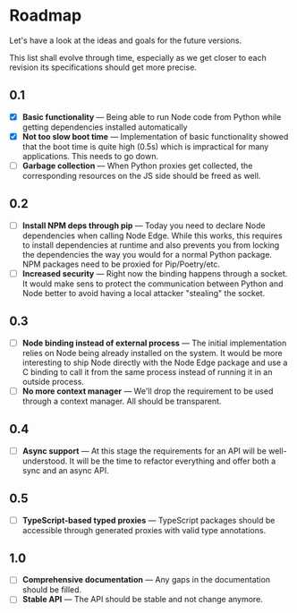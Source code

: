 # Roadmap

Let's have a look at the ideas and goals for the future versions.

This list shall evolve through time, especially as we get closer to each
revision its specifications should get more precise.

## 0.1

-   [x] **Basic functionality** &mdash; Being able to run Node code from Python
        while getting dependencies installed automatically
-   [x] **Not too slow boot time** &mdash; Implementation of basic functionality
        showed that the boot time is quite high (0.5s) which is impractical for
        many applications. This needs to go down.
-   [ ] **Garbage collection** &mdash; When Python proxies get collected, the
        corresponding resources on the JS side should be freed as well.

## 0.2

-   [ ] **Install NPM deps through pip** &mdash; Today you need to declare Node
        dependencies when calling Node Edge. While this works, this requires to
        install dependencies at runtime and also prevents you from locking the
        dependencies the way you would for a normal Python package. NPM packages
        need to be proxied for Pip/Poetry/etc.
-   [ ] **Increased security** &mdash; Right now the binding happens through a
        socket. It would make sens to protect the communication between Python
        and Node better to avoid having a local attacker "stealing" the socket.

## 0.3

-   [ ] **Node binding instead of external process** &mdash; The initial
        implementation relies on Node being already installed on the system. It
        would be more interesting to ship Node directly with the Node Edge
        package and use a C binding to call it from the same process instead of
        running it in an outside process.
-   [ ] **No more context manager** &mdash; We'll drop the requirement to be
        used through a context manager. All should be transparent.

## 0.4

-   [ ] **Async support** &mdash; At this stage the requirements for an API will
        be well-understood. It will be the time to refactor everything and offer
        both a sync and an async API.

## 0.5

-   [ ] **TypeScript-based typed proxies** &mdash; TypeScript packages should be
        accessible through generated proxies with valid type annotations.

## 1.0

-   [ ] **Comprehensive documentation** &mdash; Any gaps in the documentation
        should be filled.
-   [ ] **Stable API** &mdash; The API should be stable and not change anymore.
